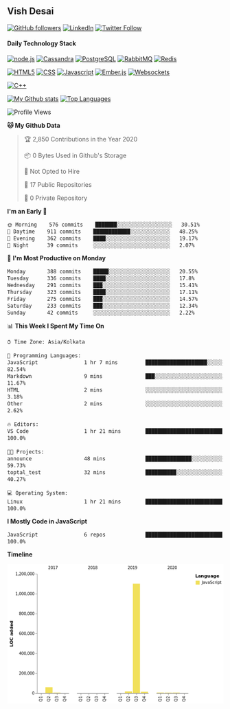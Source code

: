 ## Vish Desai

[![GitHub followers](https://img.shields.io/github/followers/shadyvd?style=for-the-badge&logoColor=white)](https://github.com/shadyvd?tab=followers)
[![LinkedIn](https://img.shields.io/badge/linkedin-%230077B5.svg?&style=for-the-badge&logo=linkedin&logoColor=white)](https://www.linkedin.com/in/vishdesai)
[![Twitter Follow](https://img.shields.io/badge/twitter-%231DA1F2.svg?&style=for-the-badge&logo=twitter&logoColor=white)](https://twitter.com/shadyvd)

#### Daily Technology Stack

[![node.js](https://img.shields.io/badge/node.js%20-%23339933.svg?&style=for-the-badge&logo=node.js&logoColor=white)](http://nodejs.org/)
[![Cassandra](https://img.shields.io/badge/cassandra-%231287B1.svg?&style=for-the-badge&logo=apache-cassandra&logoColor=white)](https://cassandra.apache.org)
[![PostgreSQL](https://img.shields.io/badge/postgres-%23316192.svg?&style=for-the-badge&logo=postgresql&logoColor=white)](https://www.postgresql.org)
[![RabbitMQ](https://img.shields.io/badge/rabbitmq-%23FF6600.svg?&style=for-the-badge&logo=redis&logoColor=white)](https://www.rabbitmq.com)
[![Redis](https://img.shields.io/badge/redis-%23DC382D.svg?&style=for-the-badge&logo=redis&logoColor=white)](https://www.redis.io)

[![HTML5](https://img.shields.io/badge/html5-%23E34F26.svg?&style=for-the-badge&logo=html5&logoColor=white)](https://en.wikipedia.org/wiki/HTML)
[![CSS](https://img.shields.io/badge/css-%23239120.svg?&style=for-the-badge&logo=css3&logoColor=white)](https://en.wikipedia.org/wiki/Cascading_Style_Sheets)
[![Javascript](https://img.shields.io/badge/javascript%20-%23323330.svg?&style=for-the-badge&logo=javascript&logoColor=white)](https://developer.mozilla.org/en-US/docs/Web/JavaScript)
[![Ember.js](https://img.shields.io/badge/ember-%23E04E39.svg?&style=for-the-badge&logo=ember.js&logoColor=white)](https://emberjs.com)
[![Websockets](https://img.shields.io/badge/websockets-%23010101.svg?&style=for-the-badge&logo=socket.io&logoColor=white)](https://developer.mozilla.org/en-US/docs/Web/API/WebSockets_API)

[![C++](https://img.shields.io/badge/c++%20-%2300599C.svg?&style=for-the-badge&logo=c%2B%2B&logoColor=white)](http://www.cplusplus.com/)

[![My Github stats](https://github-readme-stats.vercel.app/api?username=shadyvd&show_icons=true&line_height=33&count_private=true&include_all_commits=true)](https://github.com/shadyvd)
[![Top Languages](https://github-readme-stats.vercel.app/api/top-langs/?username=shadyvd)](https://github.com/shadyvd)

<!--START_SECTION:waka-->
![Profile Views](http://img.shields.io/badge/Profile%20Views-10-blue)

**🐱 My Github Data** 

> 🏆 2,850 Contributions in the Year 2020
 > 
> 📦 0 Bytes Used in Github's Storage 
 > 
> 🚫 Not Opted to Hire
 > 
> 📜 17 Public Repositories
 > 
> 🔑 0 Private Repository 
 > 
**I'm an Early 🐤** 

```text
🌞 Morning    576 commits    ███████░░░░░░░░░░░░░░░░░░   30.51% 
🌆 Daytime    911 commits    ████████████░░░░░░░░░░░░░   48.25% 
🌃 Evening    362 commits    ████░░░░░░░░░░░░░░░░░░░░░   19.17% 
🌙 Night      39 commits     ░░░░░░░░░░░░░░░░░░░░░░░░░   2.07%

```
📅 **I'm Most Productive on Monday** 

```text
Monday       388 commits    █████░░░░░░░░░░░░░░░░░░░░   20.55% 
Tuesday      336 commits    ████░░░░░░░░░░░░░░░░░░░░░   17.8% 
Wednesday    291 commits    ███░░░░░░░░░░░░░░░░░░░░░░   15.41% 
Thursday     323 commits    ████░░░░░░░░░░░░░░░░░░░░░   17.11% 
Friday       275 commits    ███░░░░░░░░░░░░░░░░░░░░░░   14.57% 
Saturday     233 commits    ███░░░░░░░░░░░░░░░░░░░░░░   12.34% 
Sunday       42 commits     ░░░░░░░░░░░░░░░░░░░░░░░░░   2.22%

```


📊 **This Week I Spent My Time On** 

```text
⌚︎ Time Zone: Asia/Kolkata

💬 Programming Languages: 
JavaScript               1 hr 7 mins         ████████████████████░░░░░   82.54% 
Markdown                 9 mins              ███░░░░░░░░░░░░░░░░░░░░░░   11.67% 
HTML                     2 mins              ░░░░░░░░░░░░░░░░░░░░░░░░░   3.18% 
Other                    2 mins              ░░░░░░░░░░░░░░░░░░░░░░░░░   2.62%

🔥 Editors: 
VS Code                  1 hr 21 mins        █████████████████████████   100.0%

🐱‍💻 Projects: 
announce                 48 mins             ███████████████░░░░░░░░░░   59.73% 
toptal_test              32 mins             ██████████░░░░░░░░░░░░░░░   40.27%

💻 Operating System: 
Linux                    1 hr 21 mins        █████████████████████████   100.0%

```

**I Mostly Code in JavaScript** 

```text
JavaScript               6 repos             █████████████████████████   100.0%

```


**Timeline**

![Chart not found](https://github.com/shadyvd/shadyvd/blob/master/charts/bar_graph.png) 


<!--END_SECTION:waka-->
